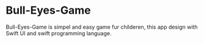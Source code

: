 # Bull-Eyes-Game

Bull-Eyes-Game is simpel and easy game fur childeren, this app design with Swift UI and swift programming language. 
